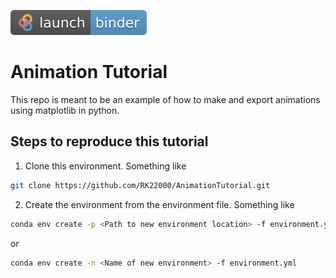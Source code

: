 [![Binder Logo](pics/badge_logo.svg)](https://mybinder.org/v2/gh/RK22000/AnimationTutorial/HEAD)

# Animation Tutorial

This repo is meant to be an example of how to make and export animations using matplotlib in python.

## Steps to reproduce this tutorial

1. Clone this environment. Something like

```sh
git clone https://github.com/RK22000/AnimationTutorial.git
```

2. Create the environment from the environment file. Something like

```sh
conda env create -p <Path to new environment location> -f environment.yml
```

or

```sh
conda env create -n <Name of new environment> -f environment.yml
```
